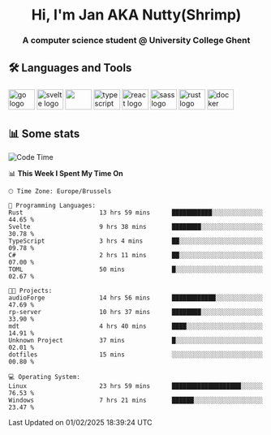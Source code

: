 <h1 align="center">Hi, I'm Jan AKA Nutty(Shrimp)</h1>
<h3 align="center">A computer science student @ University College Ghent</h3>

<h2 align="left">🛠️ Languages and Tools</h2>

###

<div align="left">
  <img src="https://cdn.jsdelivr.net/gh/devicons/devicon/icons/go/go-original.svg" height="40" width="52" alt="go logo"  />
  <img src="https://cdn.jsdelivr.net/gh/devicons/devicon@latest/icons/svelte/svelte-original.svg"  height="40" width="52" alt="svelte logo" />
  <img src="https://cdn.jsdelivr.net/gh/devicons/devicon@latest/icons/tailwindcss/tailwindcss-original.svg" height="40" width="52" />
  <img src="https://cdn.jsdelivr.net/gh/devicons/devicon/icons/typescript/typescript-original.svg" height="40" width="52" alt="typescript logo"  />
  <img src="https://cdn.jsdelivr.net/gh/devicons/devicon/icons/react/react-original.svg" height="40" width="52" alt="react logo"  />
  <img src="https://cdn.jsdelivr.net/gh/devicons/devicon/icons/sass/sass-original.svg" height="40" width="52" alt="sass logo"  />
  <img src="https://cdn.jsdelivr.net/gh/devicons/devicon@latest/icons/rust/rust-original.svg" height="40" width="52" alt="rust logo" />
  <img src="https://cdn.jsdelivr.net/gh/devicons/devicon/icons/docker/docker-original.svg" height="40" width="52" alt="docker logo"  />
</div>

<h2>📊 Some stats</h2>

<!--START_SECTION:waka-->
![Code Time](http://img.shields.io/badge/Code%20Time-5%2C610%20hrs%2024%20mins-blue)

📊 **This Week I Spent My Time On** 

```text
🕑︎ Time Zone: Europe/Brussels

💬 Programming Languages: 
Rust                     13 hrs 59 mins      ███████████░░░░░░░░░░░░░░   44.65 % 
Svelte                   9 hrs 38 mins       ████████░░░░░░░░░░░░░░░░░   30.78 % 
TypeScript               3 hrs 4 mins        ██░░░░░░░░░░░░░░░░░░░░░░░   09.78 % 
C#                       2 hrs 11 mins       ██░░░░░░░░░░░░░░░░░░░░░░░   07.00 % 
TOML                     50 mins             █░░░░░░░░░░░░░░░░░░░░░░░░   02.67 % 

🐱‍💻 Projects: 
audioForge               14 hrs 56 mins      ████████████░░░░░░░░░░░░░   47.69 % 
rp-server                10 hrs 37 mins      ████████░░░░░░░░░░░░░░░░░   33.90 % 
mdt                      4 hrs 40 mins       ████░░░░░░░░░░░░░░░░░░░░░   14.91 % 
Unknown Project          37 mins             █░░░░░░░░░░░░░░░░░░░░░░░░   02.01 % 
dotfiles                 15 mins             ░░░░░░░░░░░░░░░░░░░░░░░░░   00.80 % 

💻 Operating System: 
Linux                    23 hrs 59 mins      ███████████████████░░░░░░   76.53 % 
Windows                  7 hrs 21 mins       ██████░░░░░░░░░░░░░░░░░░░   23.47 % 
```


 Last Updated on 01/02/2025 18:39:24 UTC
<!--END_SECTION:waka-->
